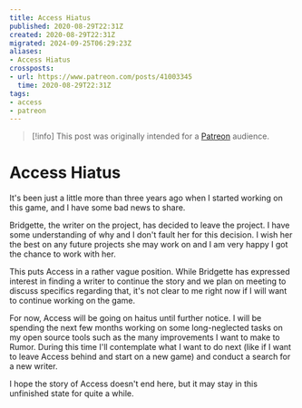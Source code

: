 ```yaml
---
title: Access Hiatus
published: 2020-08-29T22:31Z
created: 2020-08-29T22:31Z
migrated: 2024-09-25T06:29:23Z
aliases:
- Access Hiatus
crossposts:
- url: https://www.patreon.com/posts/41003345
  time: 2020-08-29T22:31Z
tags:
- access
- patreon
---
```


> [!info]
> This post was originally intended for a [Patreon](../tags/patreon.md) audience.

# Access Hiatus

It's been just a little more than three years ago when I started working on this game, and I have some bad news to share.

Bridgette, the writer on the project, has decided to leave the project. I have some understanding of why and I don't fault her for this decision. I wish her the best on any future projects she may work on and I am very happy I got the chance to work with her.

This puts Access in a rather vague position. While Bridgette has expressed interest in finding a writer to continue the story and we plan on meeting to discuss specifics regarding that, it's not clear to me right now if I will want to continue working on the game.

For now, Access will be going on haitus until further notice. I will be spending the next few months working on some long-neglected tasks on my open source tools such as the many improvements I want to make to Rumor. During this time I'll contemplate what I want to do next (like if I want to leave Access behind and start on a new game) and conduct a search for a new writer.

I hope the story of Access doesn't end here, but it may stay in this unfinished state for quite a while.
